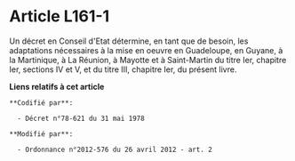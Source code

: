 # Article L161-1

Un décret en Conseil d'Etat détermine, en tant que de besoin, les adaptations nécessaires à la mise en oeuvre en Guadeloupe,
en Guyane, à la Martinique, à La Réunion, à Mayotte et à Saint-Martin du titre Ier, chapitre Ier, sections IV et V, et du
titre III, chapitre Ier, du présent livre.

**Liens relatifs à cet article**

	**Codifié par**:

	  - Décret n°78-621 du 31 mai 1978

	**Modifié par**:

	  - Ordonnance n°2012-576 du 26 avril 2012 - art. 2
